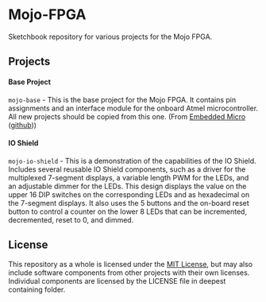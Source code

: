 # Mojo-FPGA
Sketchbook repository for various projects for the Mojo FPGA.

## Projects
#### Base Project
`mojo-base` - This is the base project for the Mojo FPGA.  It contains pin assignments and an interface module for the onboard Atmel microcontroller.  All new projects should be copied from this one.  (From [Embedded Micro](https://embeddedmicro.com) ([github](https://github.com/embmicro/mojo-base-project)))

#### IO Shield
`mojo-io-shield` - This is a demonstration of the capabilities of the IO Shield. Includes several reusable IO Shield components, such as a driver for the multiplexed 7-segment displays, a variable length PWM for the LEDs, and an adjustable dimmer for the LEDs.  This design displays the value on the upper 16 DIP switches on the corresponding LEDs and as hexadecimal on the 7-segment displays.  It also uses the 5 buttons and the on-board reset button to control a counter on the lower 8 LEDs that can be incremented, decremented, reset to 0, and dimmed.

## License
This repository as a whole is licensed under the [MIT License](https://opensource.org/licenses/mit-license.php), but may also include software components from other projects with their own licenses.  Individual components are licensed by the LICENSE file in deepest containing folder.
